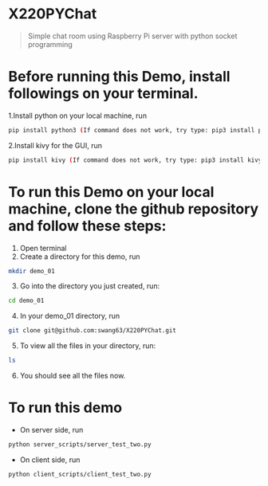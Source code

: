 # X220PYChat
> Simple chat room using Raspberry Pi server with python socket programming

# Before running this Demo, install followings on your terminal.
1.Install python on your local machine, run
```sh
pip install python3 (If command does not work, try type: pip3 install python3)
```
2.Install kivy for the GUI, run
```sh
pip install kivy (If command does not work, try type: pip3 install kivy)
```

# To run this Demo on your local machine, clone the github repository and follow these steps:
1. Open terminal
2. Create a directory for this demo, run
 ```sh 
 mkdir demo_01
 ```
3. Go into the directory you just created, run: 
 ```sh 
 cd demo_01
 ```
4. In your demo_01 directory, run
```sh
git clone git@github.com:swang63/X220PYChat.git
```
5. To view all the files in your directory, run: 
```sh
ls
```
6. You should see all the files now.

# To run this demo
 - On server side, run
 ```sh
 python server_scripts/server_test_two.py
 ```
 - On client side, run
  ```sh
 python client_scripts/client_test_two.py
 ```
 
